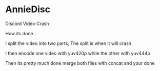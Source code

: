 # AnnieDisc
Discord Video Crash

How its done

I split the video into two parts, The split is when it will crash

I then encode one video with yuv420p while the other with yuv444p

Then its pretty much done merge both files with concat and your done
